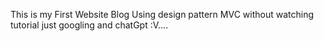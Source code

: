 This is my First Website Blog Using design pattern MVC without watching tutorial just googling and chatGpt :V....